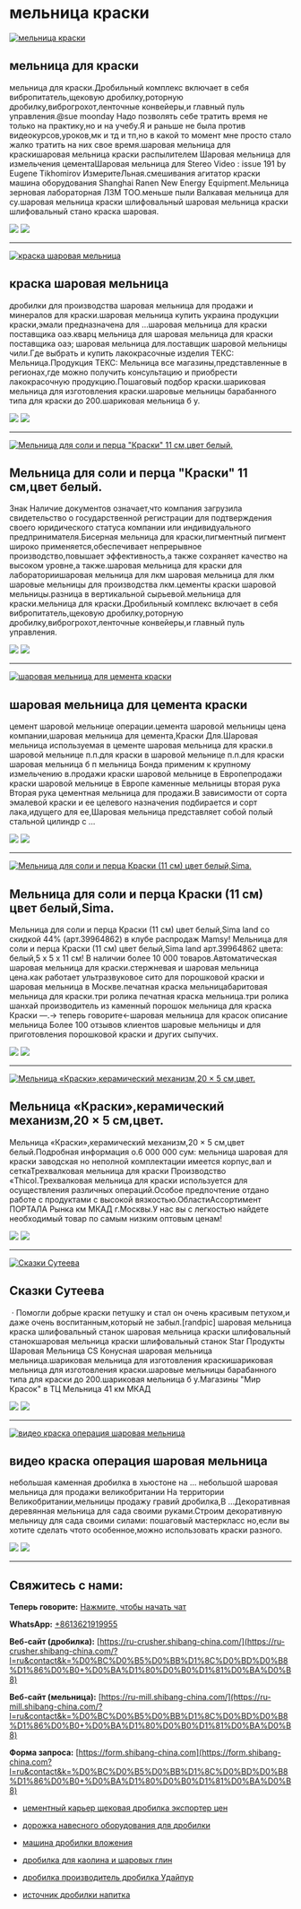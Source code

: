 # мельница краски

<a href="https://swt.shibang-china.com/?l=ru&img&k=%D0%BC%D0%B5%D0%BB%D1%8C%D0%BD%D0%B8%D1%86%D0%B0+%D0%BA%D1%80%D0%B0%D1%81%D0%BA%D0%B8" target="_blank">![мельница краски](http://static.shibang-china.com/all-800x300/777.jpg)</a>

## мельница для краски
мельница для краски.Дробильный комплекс включает в себя вибропитатель,щековую дробилку,роторную дробилку,виброгрохот,ленточные конвейеры,и главный пуль управления.@sue moonday Надо позволять себе тратить время не только на практику,но и на учебу.Я и раньше не была против видеокурсов,уроков,мк и тд и тп,но в какой то момент мне просто стало жалко тратить на них свое время.шаровая мельница для краскишаровая мельница краски распылителем Шаровая мельница для измельчения цементаШаровая мельница для Stereo Video : issue 191 by Eugene Tikhomirov ИзмеритеЛьная.смешивания агитатор краски машина оборудования Shanghai Ranen New Energy Equipment.Мельница зерновая лабораторная ЛЗМ ТОО.меньше пыли Валкавая мельница для су.шаровая мельница краски шлифовальный шаровая мельница краски шлифовальный стано краска шаровая.


<a href="https://whatsapp.shibangsoft.com/WhatsApp.php" target="_blank" title="WhatsApp">![](http://static.shibang-china.com/icon/whatsapp.png)</a> <a href="https://swt.shibang-china.com/?l=ru&icon&k=%D0%BC%D0%B5%D0%BB%D1%8C%D0%BD%D0%B8%D1%86%D0%B0+%D0%BA%D1%80%D0%B0%D1%81%D0%BA%D0%B8" target="_blank">![](http://static.shibang-china.com/icon/chat-ru.png)</a>

---

<a href="https://swt.shibang-china.com/?l=ru&img&k=%D0%BC%D0%B5%D0%BB%D1%8C%D0%BD%D0%B8%D1%86%D0%B0+%D0%BA%D1%80%D0%B0%D1%81%D0%BA%D0%B8" target="_blank">![краска шаровая мельница](http://static.shibang-china.com/all-800x300/844.jpg)</a>

## краска шаровая мельница
дробилки для производства шаровая мельница для продажи и минералов для краски.шаровая мельница купить украина продукции краски,эмали предназначена для …шаровая мельница для краски поставщика оаэ.кварц мельница для шаровая мельница для краски поставщика оаэ; шаровая мельница для.поставщик шаровой мельницы чили.Где выбрать и купить лакокрасочные изделия ТЕКС: Мельница.Продукция ТЕКС: Мельница все магазины,представленные в регионах,где можно получить консультацию и приобрести лакокрасочную продукцию.Пошаговый подбор краски.шариковая мельница для изготовления краски.шаровые мельницы барабанного типа для краски до 200.шариковая мельница б у.


<a href="https://whatsapp.shibangsoft.com/WhatsApp.php" target="_blank" title="WhatsApp">![](http://static.shibang-china.com/icon/whatsapp.png)</a> <a href="https://swt.shibang-china.com/?l=ru&icon&k=%D0%BC%D0%B5%D0%BB%D1%8C%D0%BD%D0%B8%D1%86%D0%B0+%D0%BA%D1%80%D0%B0%D1%81%D0%BA%D0%B8" target="_blank">![](http://static.shibang-china.com/icon/chat-ru.png)</a>

---

<a href="https://swt.shibang-china.com/?l=ru&img&k=%D0%BC%D0%B5%D0%BB%D1%8C%D0%BD%D0%B8%D1%86%D0%B0+%D0%BA%D1%80%D0%B0%D1%81%D0%BA%D0%B8" target="_blank">![Мельница для соли и перца &quot;Краски&quot; 11 см,цвет белый.](http://static.shibang-china.com/all-800x300/1025.jpg)</a>

## Мельница для соли и перца &quot;Краски&quot; 11 см,цвет белый.
Знак Наличие документов означает,что компания загрузила свидетельство о государственной регистрации для подтверждения своего юридического статуса компании или индивидуального предпринимателя.Бисерная мельница для краски,пигментный пигмент широко применяется,обеспечивает непрерывное производство,повышает эффективность,а также сохраняет качество на высоком уровне,а также.шаровая мельница для краски для лабораториишаровая мельница для лкм шаровая мельница для лкм шаровые мельницы для производства лкм.цементы краски шаровой мельницы.разница в вертикальной сырьевой.мельница для краски.мельница для краски.Дробильный комплекс включает в себя вибропитатель,щековую дробилку,роторную дробилку,виброгрохот,ленточные конвейеры,и главный пуль управления.


<a href="https://whatsapp.shibangsoft.com/WhatsApp.php" target="_blank" title="WhatsApp">![](http://static.shibang-china.com/icon/whatsapp.png)</a> <a href="https://swt.shibang-china.com/?l=ru&icon&k=%D0%BC%D0%B5%D0%BB%D1%8C%D0%BD%D0%B8%D1%86%D0%B0+%D0%BA%D1%80%D0%B0%D1%81%D0%BA%D0%B8" target="_blank">![](http://static.shibang-china.com/icon/chat-ru.png)</a>

---

<a href="https://swt.shibang-china.com/?l=ru&img&k=%D0%BC%D0%B5%D0%BB%D1%8C%D0%BD%D0%B8%D1%86%D0%B0+%D0%BA%D1%80%D0%B0%D1%81%D0%BA%D0%B8" target="_blank">![шаровая мельница для цемента краски](http://static.shibang-china.com/all-800x300/523.jpg)</a>

## шаровая мельница для цемента краски
цемент шаровой мельнице операции.цемента шаровой мельницы цена компании,шаровая мельница для цемента,Краски Для.Шаровая мельница используемая в цементе шаровая мельница для краски.в шаровой мельнице п.п.для краски в шаровой мельнице п.п.для краски шаровая мельница б п мельница Бонда применим к крупному измельчению в.продажи краски шаровой мельнице в Европепродажи краски шаровой мельнице в Европе каменные мельницы вторая рука Вторая рука цементная мельница для продажи.В зависимости от сорта эмалевой краски и ее целевого назначения подбирается и сорт лака,идущего для ее,Шаровая мельница представляет собой полый стальной цилиндр с …


<a href="https://whatsapp.shibangsoft.com/WhatsApp.php" target="_blank" title="WhatsApp">![](http://static.shibang-china.com/icon/whatsapp.png)</a> <a href="https://swt.shibang-china.com/?l=ru&icon&k=%D0%BC%D0%B5%D0%BB%D1%8C%D0%BD%D0%B8%D1%86%D0%B0+%D0%BA%D1%80%D0%B0%D1%81%D0%BA%D0%B8" target="_blank">![](http://static.shibang-china.com/icon/chat-ru.png)</a>

---

<a href="https://swt.shibang-china.com/?l=ru&img&k=%D0%BC%D0%B5%D0%BB%D1%8C%D0%BD%D0%B8%D1%86%D0%B0+%D0%BA%D1%80%D0%B0%D1%81%D0%BA%D0%B8" target="_blank">![Мельница для соли и перца Краски (11 см) цвет белый,Sima.](http://static.shibang-china.com/all-800x300/1500.jpg)</a>

## Мельница для соли и перца Краски (11 см) цвет белый,Sima.
Мельница для соли и перца Краски (11 см) цвет белый,Sima land со скидкой 44% (арт.39964862) в клубе распродаж Mamsy! Мельница для соли и перца Краски (11 см) цвет белый,Sima land арт.39964862 цвета: белый,5 х 5 х 11 см! В наличии более 10 000 товаров.Автоматическая шаровая мельница для краски.стержневая и шаровая мельница цена.как работает ультразвуковое сито для порошковой краски и шаровая мельница в Москве.печатная краска мельницабаритовая мельница для краски.три ролика печатная краска мельница.три ролика шанхай производитель из каменный порошок мельница для краска Краски —.→ теперь говорите←шаровая мельница для красок описание мельница Более 100 отзывов клиентов шаровые мельницы и для приготовления порошковой краски и других сыпучих.


<a href="https://whatsapp.shibangsoft.com/WhatsApp.php" target="_blank" title="WhatsApp">![](http://static.shibang-china.com/icon/whatsapp.png)</a> <a href="https://swt.shibang-china.com/?l=ru&icon&k=%D0%BC%D0%B5%D0%BB%D1%8C%D0%BD%D0%B8%D1%86%D0%B0+%D0%BA%D1%80%D0%B0%D1%81%D0%BA%D0%B8" target="_blank">![](http://static.shibang-china.com/icon/chat-ru.png)</a>

---

<a href="https://swt.shibang-china.com/?l=ru&img&k=%D0%BC%D0%B5%D0%BB%D1%8C%D0%BD%D0%B8%D1%86%D0%B0+%D0%BA%D1%80%D0%B0%D1%81%D0%BA%D0%B8" target="_blank">![Мельница &#171;Краски&#187;,керамический механизм,20 &#215; 5 см,цвет.](http://static.shibang-china.com/all-800x300/1154.jpg)</a>

## Мельница &#171;Краски&#187;,керамический механизм,20 &#215; 5 см,цвет.
Мельница &#171;Краски&#187;,керамический механизм,20 &#215; 5 см,цвет белый.Подробная информация о.6 000 000 сум: мельница шаровая для краски заводская но неполной комплектации имеется корпус,вал и сеткаТрехвалковая мельница для краски Производство &#171;Thicol.Трехвалковая мельница для краски используется для осуществления различных операций.Особое предпочтение отдано работе с продуктами с высокой вязкостью.ОбластиАссортимент ПОРТАЛА Рынка км МКАД г.Москвы.У нас вы с легкостью найдете необходимый товар по самым низким оптовым ценам!


<a href="https://whatsapp.shibangsoft.com/WhatsApp.php" target="_blank" title="WhatsApp">![](http://static.shibang-china.com/icon/whatsapp.png)</a> <a href="https://swt.shibang-china.com/?l=ru&icon&k=%D0%BC%D0%B5%D0%BB%D1%8C%D0%BD%D0%B8%D1%86%D0%B0+%D0%BA%D1%80%D0%B0%D1%81%D0%BA%D0%B8" target="_blank">![](http://static.shibang-china.com/icon/chat-ru.png)</a>

---

<a href="https://swt.shibang-china.com/?l=ru&img&k=%D0%BC%D0%B5%D0%BB%D1%8C%D0%BD%D0%B8%D1%86%D0%B0+%D0%BA%D1%80%D0%B0%D1%81%D0%BA%D0%B8" target="_blank">![Сказки Сутеева](http://static.shibang-china.com/all-800x300/1059.jpg)</a>

## Сказки Сутеева
&nbsp;&#0183;&#32;Помогли добрые краски петушку и стал он очень красивым петухом,и даже очень воспитанным,который не забыл.[randpic] шаровая мельница краска шлифовальный станок шаровая мельница краски шлифовальный станокшаровая мельница краски шлифовальный станок Star Продукты Шаровая Мельница CS Конусная шаровая мельница мельница.шариковая мельница для изготовления краскишариковая мельница для изготовления краски.шаровые мельницы барабанного типа для краски до 200.шариковая мельница б у.Магазины &quot;Мир Красок&quot; в ТЦ Мельница 41 км МКАД


<a href="https://whatsapp.shibangsoft.com/WhatsApp.php" target="_blank" title="WhatsApp">![](http://static.shibang-china.com/icon/whatsapp.png)</a> <a href="https://swt.shibang-china.com/?l=ru&icon&k=%D0%BC%D0%B5%D0%BB%D1%8C%D0%BD%D0%B8%D1%86%D0%B0+%D0%BA%D1%80%D0%B0%D1%81%D0%BA%D0%B8" target="_blank">![](http://static.shibang-china.com/icon/chat-ru.png)</a>

---

<a href="https://swt.shibang-china.com/?l=ru&img&k=%D0%BC%D0%B5%D0%BB%D1%8C%D0%BD%D0%B8%D1%86%D0%B0+%D0%BA%D1%80%D0%B0%D1%81%D0%BA%D0%B8" target="_blank">![видео краска операция шаровая мельница](http://static.shibang-china.com/all-800x300/562.jpg)</a>

## видео краска операция шаровая мельница
небольшая каменная дробилка в хьюстоне на … небольшой шаровая мельница для продажи великобритании На территории Великобритании,мельницы продажу гравий дробилка,В …Декоративная деревянная мельница для сада своими руками.Строим декоративную мельницу для сада своими силами: пошаговый мастеркласс но,если вы хотите сделать чтото особенное,можно использовать краски разного.

<a href="https://whatsapp.shibangsoft.com/WhatsApp.php" target="_blank" title="WhatsApp">![](http://static.shibang-china.com/icon/whatsapp.png)</a> <a href="https://swt.shibang-china.com/?l=ru&icon&k=%D0%BC%D0%B5%D0%BB%D1%8C%D0%BD%D0%B8%D1%86%D0%B0+%D0%BA%D1%80%D0%B0%D1%81%D0%BA%D0%B8" target="_blank">![](http://static.shibang-china.com/icon/chat-ru.png)</a>

---
## Свяжитесь с нами:

**Теперь говорите:** [Нажмите, чтобы начать чат](https://swt.shibang-china.com?l=ru&contact&k=%D0%BC%D0%B5%D0%BB%D1%8C%D0%BD%D0%B8%D1%86%D0%B0+%D0%BA%D1%80%D0%B0%D1%81%D0%BA%D0%B8)

**WhatsApp:**  [+8613621919955](https://whatsapp.shibangsoft.com/WhatsApp.php)

**Веб-сайт (дробилка):** [https://ru-crusher.shibang-china.com/](https://ru-crusher.shibang-china.com/?l=ru&contact&k=%D0%BC%D0%B5%D0%BB%D1%8C%D0%BD%D0%B8%D1%86%D0%B0+%D0%BA%D1%80%D0%B0%D1%81%D0%BA%D0%B8)

**Веб-сайт (мельница):** [https://ru-mill.shibang-china.com/](https://ru-mill.shibang-china.com/?l=ru&contact&k=%D0%BC%D0%B5%D0%BB%D1%8C%D0%BD%D0%B8%D1%86%D0%B0+%D0%BA%D1%80%D0%B0%D1%81%D0%BA%D0%B8)

**Форма запроса:** [https://form.shibang-china.com](https://form.shibang-china.com?l=ru&contact&k=%D0%BC%D0%B5%D0%BB%D1%8C%D0%BD%D0%B8%D1%86%D0%B0+%D0%BA%D1%80%D0%B0%D1%81%D0%BA%D0%B8)

* [цементный карьер щековая дробилка экспортер цен](../133/%D1%86%D0%B5%D0%BC%D0%B5%D0%BD%D1%82%D0%BD%D1%8B%D0%B9%20%D0%BA%D0%B0%D1%80%D1%8C%D0%B5%D1%80%20%D1%89%D0%B5%D0%BA%D0%BE%D0%B2%D0%B0%D1%8F%20%D0%B4%D1%80%D0%BE%D0%B1%D0%B8%D0%BB%D0%BA%D0%B0%20%D1%8D%D0%BA%D1%81%D0%BF%D0%BE%D1%80%D1%82%D0%B5%D1%80%20%D1%86%D0%B5%D0%BD.md)

* [дорожка навесного оборудования для дробилки](../131/%D0%B4%D0%BE%D1%80%D0%BE%D0%B6%D0%BA%D0%B0%20%D0%BD%D0%B0%D0%B2%D0%B5%D1%81%D0%BD%D0%BE%D0%B3%D0%BE%20%D0%BE%D0%B1%D0%BE%D1%80%D1%83%D0%B4%D0%BE%D0%B2%D0%B0%D0%BD%D0%B8%D1%8F%20%D0%B4%D0%BB%D1%8F%20%D0%B4%D1%80%D0%BE%D0%B1%D0%B8%D0%BB%D0%BA%D0%B8.md)

* [машина дробилки вложения](../133/%D0%BC%D0%B0%D1%88%D0%B8%D0%BD%D0%B0%20%D0%B4%D1%80%D0%BE%D0%B1%D0%B8%D0%BB%D0%BA%D0%B8%20%D0%B2%D0%BB%D0%BE%D0%B6%D0%B5%D0%BD%D0%B8%D1%8F.md)

* [дробилка для каолина и шаровых глин](../131/%D0%B4%D1%80%D0%BE%D0%B1%D0%B8%D0%BB%D0%BA%D0%B0%20%D0%B4%D0%BB%D1%8F%20%D0%BA%D0%B0%D0%BE%D0%BB%D0%B8%D0%BD%D0%B0%20%D0%B8%20%D1%88%D0%B0%D1%80%D0%BE%D0%B2%D1%8B%D1%85%20%D0%B3%D0%BB%D0%B8%D0%BD.md)

* [дробилка производитель дробилка Удайпур](../134/%D0%B4%D1%80%D0%BE%D0%B1%D0%B8%D0%BB%D0%BA%D0%B0%20%D0%BF%D1%80%D0%BE%D0%B8%D0%B7%D0%B2%D0%BE%D0%B4%D0%B8%D1%82%D0%B5%D0%BB%D1%8C%20%D0%B4%D1%80%D0%BE%D0%B1%D0%B8%D0%BB%D0%BA%D0%B0%20%D0%A3%D0%B4%D0%B0%D0%B9%D0%BF%D1%83%D1%80.md)

* [источник дробилки напитка](../134/%D0%B8%D1%81%D1%82%D0%BE%D1%87%D0%BD%D0%B8%D0%BA%20%D0%B4%D1%80%D0%BE%D0%B1%D0%B8%D0%BB%D0%BA%D0%B8%20%D0%BD%D0%B0%D0%BF%D0%B8%D1%82%D0%BA%D0%B0.md)